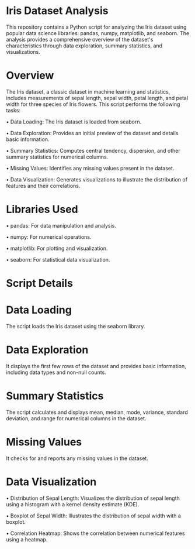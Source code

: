 # Iris Dataset Analysis

This repository contains a Python script for analyzing the Iris dataset using popular data science libraries: pandas, numpy, matplotlib, and seaborn. The analysis provides a comprehensive overview of the dataset's characteristics through data exploration, summary statistics, and visualizations.

# Overview

The Iris dataset, a classic dataset in machine learning and statistics, includes measurements of sepal length, sepal width, petal length, and petal width for three species of Iris flowers. This script performs the following tasks:

• Data Loading: The Iris dataset is loaded from seaborn.

• Data Exploration: Provides an initial preview of the dataset and details basic information.

• Summary Statistics: Computes central tendency, dispersion, and other summary statistics for numerical columns.

• Missing Values: Identifies any missing values present in the dataset.

• Data Visualization: Generates visualizations to illustrate the distribution of features and their correlations.

# Libraries Used

• pandas: For data manipulation and analysis.

• numpy: For numerical operations.

• matplotlib: For plotting and visualization.

• seaborn: For statistical data visualization.

# Script Details

# Data Loading

The script loads the Iris dataset using the seaborn library.

# Data Exploration

It displays the first few rows of the dataset and provides basic information, including data types and non-null counts.

# Summary Statistics

The script calculates and displays mean, median, mode, variance, standard deviation, and range for numerical columns in the dataset.

# Missing Values

It checks for and reports any missing values in the dataset.

# Data Visualization

• Distribution of Sepal Length: Visualizes the distribution of sepal length using a histogram with a kernel density estimate (KDE).

• Boxplot of Sepal Width: Illustrates the distribution of sepal width with a boxplot.

• Correlation Heatmap: Shows the correlation between numerical features using a heatmap.
